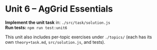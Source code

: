 # Unit 6 – AgGrid Essentials

**Implement the unit task** in: `./src/task/solution.js`  
**Run tests:** `npm run test:unit6`

This unit also includes per-topic exercises under `./topics/` (each has its own `theory+task.md`, `src/solution.js`, and tests).
